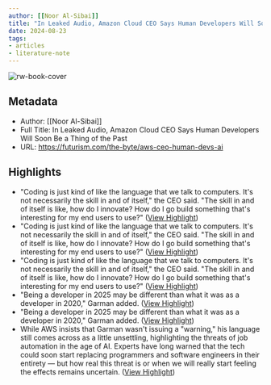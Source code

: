 ```yaml
---
author: [[Noor Al-Sibai]]
title: "In Leaked Audio, Amazon Cloud CEO Says Human Developers Will Soon Be a Thing of the Past"
date: 2024-08-23
tags: 
- articles
- literature-note
---
```

![rw-book-cover](https://wordpress-assets.futurism.com/2024/08/aws-ceo-human-devs-ai.jpg)

## Metadata
- Author: [[Noor Al-Sibai]]
- Full Title: In Leaked Audio, Amazon Cloud CEO Says Human Developers Will Soon Be a Thing of the Past
- URL: https://futurism.com/the-byte/aws-ceo-human-devs-ai

## Highlights
- "Coding is just kind of like the language that we talk to computers. It's not necessarily the skill in and of itself," the CEO said. "The skill in and of itself is like, how do I innovate? How do I go build something that's interesting for my end users to use?" ([View Highlight](https://read.readwise.io/read/01j5zy13cyq4k2xgdzb1qfamgr))
- "Coding is just kind of like the language that we talk to computers. It's not necessarily the skill in and of itself," the CEO said. "The skill in and of itself is like, how do I innovate? How do I go build something that's interesting for my end users to use?" ([View Highlight](https://read.readwise.io/read/01j5zy13g5sttggvvyb1r14n64))
- "Coding is just kind of like the language that we talk to computers. It's not necessarily the skill in and of itself," the CEO said. "The skill in and of itself is like, how do I innovate? How do I go build something that's interesting for my end users to use?" ([View Highlight](https://read.readwise.io/read/01j5zy13mh21feax41m2d949sf))
- "Being a developer in 2025 may be different than what it was as a developer in 2020," Garman added. ([View Highlight](https://read.readwise.io/read/01j5zy11sc19jdkzwtekk5efpm))
- "Being a developer in 2025 may be different than what it was as a developer in 2020," Garman added. ([View Highlight](https://read.readwise.io/read/01j5zy11wbg0171cgkc7vspvxc))
- While AWS insists that Garman wasn't issuing a "warning," his language still comes across as a little unsettling, highlighting the threats of job automation in the age of AI. Experts have long warned that the tech could soon start replacing programmers and software engineers in their entirety — but how real this threat is or when we will really start feeling the effects remains uncertain. ([View Highlight](https://read.readwise.io/read/01j5zy0sze8qc8m5mdsdv8v61y))
